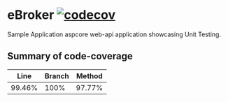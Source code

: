 # eBroker [![codecov](https://codecov.io/gh/ankur198/eBroker/branch/master/graph/badge.svg?token=2RQMZ4S77R)](https://codecov.io/gh/ankur198/eBroker)

Sample Application aspcore web-api application showcasing Unit Testing.


## Summary of code-coverage

| Line   | Branch | Method |
|---------|--------|--------|
| 99.46% | 100%   | 97.77% |

